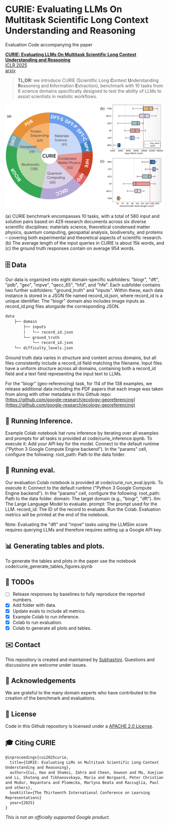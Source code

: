 # CURIE: Evaluating LLMs On Multitask Scientific Long Context Understanding and Reasoning

Evaluation Code accompanying the paper

[**CURIE: Evaluating LLMs On Multitask Scientific Long Context Understanding and Reasoning**](https://arxiv.org/abs/2503.13517)    
[ICLR 2025](https://iclr.cc/Conferences/2025)    
[arxiv](https://arxiv.org/abs/2503.13517)

> **TL;DR:** we introduce CURIE (Scientific Long **C**ontext **U**nderstanding **R**easoning and **I**nformation **E**xtraction), benchmark with 10 tasks from 6 science domains specifically designed to test the ability of LLMs to assist scientists in realistic workflows.

<img src="curie_dist.png" alt="CURIE benchmark encompasses 10 tasks, with a total of 580 input and solution pairs based on 429 research documents across six
diverse scientific disciplines: materials science, theoretical condensed matter physics, quantum computing, geospatial analysis, biodiversity, and proteins – covering both experimental and theoretical aspects of scientific research. The average length of the input queries in CURIE is about 15k words, and the ground truth responses contain on average 954 words." style="zoom:67%;" />

(a) CURIE benchmark encompasses 10 tasks, with a total of 580 input and solution
pairs based on 429 research documents across six diverse scientific disciplines:
materials science, theoretical condensed matter physics, quantum computing,
geospatial analysis, biodiversity, and proteins – covering both experimental and
theoretical aspects of scientific research. (b) The average length of the input
queries in CURIE is about 15k words, and (c) the ground truth responses contain
on average 954 words.

## 🗄️ Data

Our data is organized into eight domain-specific subfolders: "biogr", "dft", "pdb", "geo", "mpve", "qecc_65", "hfd", and "hfe".  Each subfolder contains two further subfolders: "ground_truth" and "inputs".  Within these, each data instance is stored in a JSON file named record_id.json, where record_id is a unique identifier. The "biogr" domain also includes image inputs as record_id.png files alongside the corresponding JSON.

```bash
data
    ├── domain
        ├── inputs
        │   └── record_id.json
        └── ground_truth
            └── record_id.json
    └── difficulty_levels.json

```

Ground truth data varies in structure and content across domains, but all files consistently include a record_id field matching the filename.  Input files have a uniform structure across all domains, containing both a record_id field and a text field representing the input text to LLMs.

For the "biogr" (geo-referencing) task, for 114 of the 138 examples, we release additional data including the PDF papers that each image was taken from along with other metadata in this Github repo: [https://github.com/google-research/ecology-georeferencing](https://github.com/google-research/ecology-georeferencing)

## 🧪 Running Inference.
Example Colab notebook hat runs inference by iterating over all examples and prompts for all tasks is provided at code/curie_inference.ipynb.
To execute it:
Add your API key for the model.
Connect to the default runtime ("Python 3 Google Compute Engine backend").
In the "params" cell, configure the following:
root_path: Path to the data folder.


## 🧪 Running eval.
Our evaluation Colab notebook is provided at code/curie_run_eval.ipynb. To execute it:
Connect to the default runtime ("Python 3 Google Compute Engine backend").
In the "params" cell, configure the following:
root_path: Path to the data folder.
domain: The target domain (e.g., "biogr", "dft").
llm: The Large Language Model to evaluate.
prompt: The prompt used for the LLM.
record_id: The ID of the record to evaluate.
Run the Colab.  Evaluation metrics will be printed at the end of the notebook.

Note: Evaluating the "dft" and "mpve" tasks using the LLMSim score requires querying LLMs and therefore requires setting up a Google API key.


## 📊 Generating tables and plots.

To generate the tables and plots in the paper use the notebook code/curie_generate_tables_figures.ipynb

## 📝 TODOs

- [ ] Release responses by baselines to fully reproduce the reported numbers.
- [x] Add folder with data.
- [x] Update evals to include all metrics.
- [x] Example Colab to run inference.
- [x] Colab to run evaluation.
- [x] Colab to generate all plots and tables.

## ✉️ Contact

This repository is created and maintained by [Subhashini](https://vsubhashini.github.io/). Questions and discussions are welcome under issues.

## 🙏 Acknowledgements

We are grateful to the many domain experts who have contributed to the creation
of the benchmark and evaluations.

## 📄 License

Code in this Github repository is licensed under a [APACHE 2.0 License](./LICENSE).

## 🎓 Citing CURIE

```
@inproceedings{cui2025curie,
  title={CURIE: Evaluating LLMs on Multitask Scientific Long-Context Understanding and Reasoning},
  author={Cui, Hao and Shamsi, Zahra and Cheon, Gowoon and Ma, Xuejian and Li, Shutong and Tikhanovskaya, Maria and Norgaard, Peter Christian and Mudur, Nayantara and Plomecka, Martyna Beata and Raccuglia, Paul and others},
  booktitle={The Thirteenth International Conference on Learning Representations}
  year={2025}
}
```

*This is not an officially supported Google product.*
